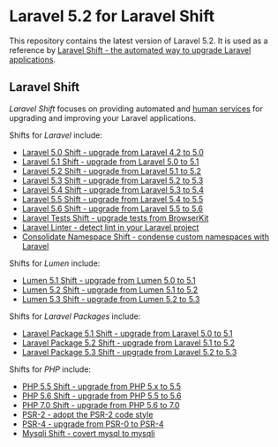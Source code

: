 # Laravel 5.2 for Laravel Shift

This repository contains the latest version of Laravel 5.2. It is used as a reference by [Laravel Shift - the automated way to upgrade Laravel applications](https://laravelshift.com).

## Laravel Shift
*Laravel Shift* focuses on providing automated and [human services](https://laravelshift.com/human-services) for upgrading and improving your Laravel applications.

Shifts for *Laravel* include:

- [Laravel 5.0 Shift - upgrade from Laravel 4.2 to 5.0](https://laravelshift.com/upgrade-laravel-4.2-to-laravel-5.0)
- [Laravel 5.1 Shift - upgrade from Laravel 5.0 to 5.1](https://laravelshift.com/upgrade-laravel-5.0-to-laravel-5.1) 
- [Laravel 5.2 Shift - upgrade from Laravel 5.1 to 5.2](https://laravelshift.com/upgrade-laravel-5.1-to-laravel-5.2) 
- [Laravel 5.3 Shift - upgrade from Laravel 5.2 to 5.3](https://laravelshift.com/upgrade-laravel-5.2-to-laravel-5.3)
- [Laravel 5.4 Shift - upgrade from Laravel 5.3 to 5.4](https://laravelshift.com/upgrade-laravel-5.3-to-laravel-5.4)
- [Laravel 5.5 Shift - upgrade from Laravel 5.4 to 5.5](https://laravelshift.com/upgrade-laravel-5.4-to-laravel-5.5)
- [Laravel 5.6 Shift - upgrade from Laravel 5.5 to 5.6](https://laravelshift.com/upgrade-laravel-5.5-to-laravel-5.6)
- [Laravel Tests Shift - upgrade tests from BrowserKit](https://laravelshift.com/upgrade-laravel-5.3-tests-to-laravel-5.4-tests)
- [Laravel Linter - detect lint in your Laravel project](https://laravelshift.com/laravel-linter) 
- [Consolidate Namespace Shift - condense custom namespaces with Laravel](https://laravelshift.com/laravel-consolidate-custom-namespaces)

Shifts for *Lumen* include:

- [Lumen 5.1 Shift - upgrade from Lumen 5.0 to 5.1](https://laravelshift.com/upgrade-lumen-5.0-to-lumen-5.1) 
- [Lumen 5.2 Shift - upgrade from Lumen 5.1 to 5.2](https://laravelshift.com/upgrade-lumen-5.1-to-lumen-5.2) 
- [Lumen 5.3 Shift - upgrade from Lumen 5.2 to 5.3](https://laravelshift.com/upgrade-lumen-5.2-to-lumen-5.3)

Shifts for *Laravel Packages* include:

- [Laravel Package 5.1 Shift - upgrade from Laravel 5.0 to 5.1](https://laravelshift.com/upgrade-laravel-package-5.0-to-5.1)
- [Laravel Package 5.2 Shift - upgrade from Laravel 5.1 to 5.2](https://laravelshift.com/upgrade-laravel-package-5.1-to-5.2)
- [Laravel Package 5.3 Shift - upgrade from Laravel 5.2 to 5.3](https://laravelshift.com/upgrade-laravel-package-5.2-to-5.3)

Shifts for *PHP* include:

- [PHP 5.5 Shift - upgrade from PHP 5.x to 5.5](https://laravelshift.com/upgrade-php5-to-php5.5)
- [PHP 5.6 Shift - upgrade from PHP 5.5 to 5.6](https://laravelshift.com/upgrade-php-5.5-to-php-5.6)
- [PHP 7.0 Shift - upgrade from PHP 5.6 to 7.0](https://laravelshift.com/upgrade-php-5.6-to-php-7.0)
- [PSR-2 - adopt the PSR-2 code style](https://laravelshift.com/upgrade-psr2-code-style-standard)
- [PSR-4 - upgrade from PSR-0 to PSR-4](https://laravelshift.com/upgrade-namespace-psr0-psr4)
- [Mysqli Shift - covert mysql to mysqli](https://laravelshift.com/upgrade-mysql-mysqli)
